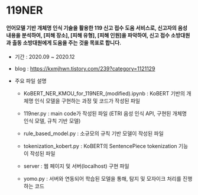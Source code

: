 # 119NER

#### **언어모델 기반 개체명 인식 기술을 활용한 119 신고 접수 도움 서비스로, 신고자의 음성 내용을 분석하여, [피해 장소], [피해 유형], [피해 인원]을 파악하여, 신고 접수 소방대원과 출동 소방대원에게 도움을 주는 것을 목표로 합니다.**

* 기간 : 2020.09 ~ 2020.12

* blog : https://kxmjhwn.tistory.com/239?category=1121129

* 주요 파일 설명
  
    * KoBERT_NER_KMOU_for_119NER_(modified).ipynb : KoBERT 기반의 개체명 인식 모델을 구현하는 과정 및 코드가 작성된 파일
    
    * 119ner.py : main code가 작성된 파일 (ETRI 음성 인식 API, 구현된 개체명 인식 모델, 규칙 기반 모델)
    
    * rule_based_model.py : 소규모의 규칙 기반 모델이 작성된 파일
    
    * tokenization_kobert.py : KoBERT의 SentencePiece tokenization 기능이 작성된 파일
    
    * server : 웹 페이지 및 서버(localhost) 구현 파일
    
    * yomo.py : 서버와 연동되어 학습된 모델을 통해, 탐지 및 모자이크 처리를 진행하는 코드

